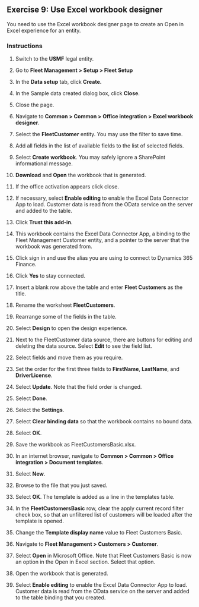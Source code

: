 ## Exercise 9: Use Excel workbook designer

You need to use the Excel workbook designer page to create an Open in Excel
experience for an entity.

### Instructions

1.  Switch to the **USMF** legal entity.

2.  Go to **Fleet Management \> Setup \> Fleet Setup**

3.  In the **Data setup** tab, click **Create.**

4.  In the Sample data created dialog box, click **Close**.

5.  Close the page.

6.  Navigate to **Common \> Common \> Office integration \> Excel workbook
    designer**.

7.  Select the **FleetCustomer** entity. You may use the filter to save time.

8.  Add all fields in the list of available fields to the list of selected
    fields.

9.  Select **Create workbook**. You may safely ignore a SharePoint informational
    message.

10. **Download** and **Open** the workbook that is generated.

11. If the office activation appears click close.

12. If necessary, select **Enable editing** to enable the Excel Data Connector
    App to load. Customer data is read from the OData service on the server and
    added to the table.

13. Click **Trust this add-in**.

14. This workbook contains the Excel Data Connector App, a binding to the Fleet
    Management Customer entity, and a pointer to the server that the workbook
    was generated from.

15. Click sign in and use the alias you are using to connect to Dynamics 365
    Finance.

16. Click **Yes** to stay connected.

17. Insert a blank row above the table and enter **Fleet Customers** as the
    title.

18. Rename the worksheet **FleetCustomers**.

19. Rearrange some of the fields in the table.

20. Select **Design** to open the design experience.

21. Next to the FleetCustomer data source, there are buttons for editing and
    deleting the data source. Select **Edit** to see the field list.

22. Select fields and move them as you require.

23. Set the order for the first three fields to **FirstName**, **LastName**, and
    **DriverLicense**.

24. Select **Update**. Note that the field order is changed.

25. Select **Done**.

26. Select the **Settings**.

27. Select **Clear binding data** so that the workbook contains no bound data.

28. Select **OK**.

29. Save the workbook as FleetCustomersBasic.xlsx.

30. In an internet browser, navigate to **Common \> Common \> Office integration
    \> Document templates**.

31. Select **New**.

32. Browse to the file that you just saved.

33. Select **OK**. The template is added as a line in the templates table.

34. In the **FleetCustomersBasic** row, clear the apply current record filter
    check box, so that an unfiltered list of customers will be loaded after the
    template is opened.

35. Change the **Template display name** value to Fleet Customers Basic.

36. Navigate to **Fleet Management \> Customers \> Customer**.

37. Select **Open** in Microsoft Office. Note that Fleet Customers Basic is now
    an option in the Open in Excel section. Select that option.

38. Open the workbook that is generated.

39. Select **Enable editing** to enable the Excel Data Connector App to load.
    Customer data is read from the OData service on the server and added to the
    table binding that you created.
